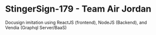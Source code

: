 # StingerSign-179 - Team Air Jordan

Docusign imitation using ReactJS (frontend), NodeJS (Backend), and Vendia (Graphql Server/BaaS)
